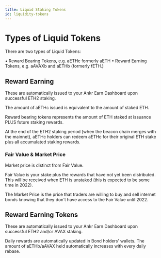 ```yaml
---
title: Liquid Staking Tokens
id: liquidity-tokens
---
```


# Types of Liquid Tokens

There are two types of Liquid Tokens:

• Reward Bearing Tokens, e.g. aETHc formerly aETH
• Reward Earning Tokens, e.g. aAVAXb and aETHb (formerly fETH.)

## Reward Earning
These are automatically issued to your Ankr Earn Dashboard upon successful ETH2 staking.

The amount of aETHc issued is equivalent to the amount of staked ETH.

Reward bearing tokens represents the amount of ETH staked at issuance PLUS future staking rewards.

At the end of the ETH2 staking period (when the beacon chain merges with the mainnet), aETHc holders can redeem aETHc for their original ETH stake plus all accumulated staking rewards.

### Fair Value & Market Price
Market price is distinct from Fair Value.

Fair Value is your stake plus the rewards that have not yet been distributed. This will be received when ETH is unstaked (this is expected to be some time in 2022). 

The Market Price is the price that traders are willing to buy and sell internet bonds knowing that they don't have access to the Fair Value until 2022. 

## Reward Earning Tokens
These are automatically issued to your Ankr Earn Dashboard upon successful ETH2 and/or AVAX staking.

Daily rewards are automatically updated in Bond holders’ wallets. The amount of aETHb/aAVAX held automatically increases with every daily rebase.
